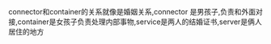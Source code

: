 connector和container的关系就像是婚姻关系,connector 是男孩子,负责和外面对接,container是女孩子负责处理内部事物,service是两人的结婚证书,server是俩人居住的地方